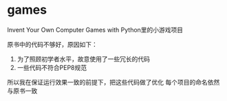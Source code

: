 # games
Invent Your Own Computer Games with Python里的小游戏项目

原书中的代码不够好，原因如下：
1. 为了照顾初学者水平，故意使用了一些冗长的代码
2. 一些代码不符合PEP8规范

所以我在保证运行效果一致的前提下，把这些代码做了优化
每个项目的命名依然与原书一致
